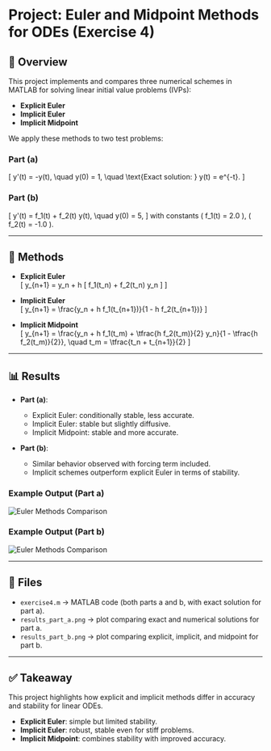 # Project: Euler and Midpoint Methods for ODEs (Exercise 4)

## 📌 Overview
This project implements and compares three numerical schemes in MATLAB for solving linear initial value problems (IVPs):

- **Explicit Euler**
- **Implicit Euler**
- **Implicit Midpoint**

We apply these methods to two test problems:

### Part (a)
\[
y'(t) = -y(t), \quad y(0) = 1, \quad \text{Exact solution: } y(t) = e^{-t}.
\]

### Part (b)
\[
y'(t) = f_1(t) + f_2(t) y(t), \quad y(0) = 5,
\]
with constants \( f_1(t) = 2.0 \), \( f_2(t) = -1.0 \).

---

## 🧮 Methods
- **Explicit Euler**  
  \[
  y_{n+1} = y_n + h [ f_1(t_n) + f_2(t_n) y_n ]
  \]

- **Implicit Euler**  
  \[
  y_{n+1} = \frac{y_n + h f_1(t_{n+1})}{1 - h f_2(t_{n+1})}
  \]

- **Implicit Midpoint**  
  \[
  y_{n+1} = \frac{y_n + h f_1(t_m) + \tfrac{h f_2(t_m)}{2} y_n}{1 - \tfrac{h f_2(t_m)}{2}},
  \quad t_m = \tfrac{t_n + t_{n+1}}{2}
  \]

---

## 📊 Results
- **Part (a)**:  
  - Explicit Euler: conditionally stable, less accurate.  
  - Implicit Euler: stable but slightly diffusive.  
  - Implicit Midpoint: stable and more accurate.  

- **Part (b)**:  
  - Similar behavior observed with forcing term included.  
  - Implicit schemes outperform explicit Euler in terms of stability.  

### Example Output (Part a)
![Euler Methods Comparison](results_part_a.png)

### Example Output (Part b)
![Euler Methods Comparison](results_part_b.png)

---

## 📂 Files
- `exercise4.m` → MATLAB code (both parts a and b, with exact solution for part a).  
- `results_part_a.png` → plot comparing exact and numerical solutions for part a.  
- `results_part_b.png` → plot comparing explicit, implicit, and midpoint for part b.  

---

## ✅ Takeaway
This project highlights how explicit and implicit methods differ in accuracy and stability for linear ODEs.  
- **Explicit Euler**: simple but limited stability.  
- **Implicit Euler**: robust, stable even for stiff problems.  
- **Implicit Midpoint**: combines stability with improved accuracy.  
